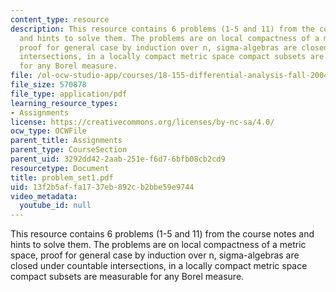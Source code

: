 ```yaml
---
content_type: resource
description: This resource contains 6 problems (1-5 and 11) from the course notes
  and hints to solve them. The problems are on local compactness of a metric space,
  proof for general case by induction over n, sigma-algebras are closed under countable
  intersections, in a locally compact metric space compact subsets are measurable
  for any Borel measure.
file: /ol-ocw-studio-app/courses/18-155-differential-analysis-fall-2004/13f2b5affa1737eb892cb2bbe59e9744_problem_set1.pdf
file_size: 570878
file_type: application/pdf
learning_resource_types:
- Assignments
license: https://creativecommons.org/licenses/by-nc-sa/4.0/
ocw_type: OCWFile
parent_title: Assignments
parent_type: CourseSection
parent_uid: 3292dd42-2aab-251e-f6d7-6bfb08cb2cd9
resourcetype: Document
title: problem_set1.pdf
uid: 13f2b5af-fa17-37eb-892c-b2bbe59e9744
video_metadata:
  youtube_id: null
---
```

This resource contains 6 problems (1-5 and 11) from the course notes and hints to solve them. The problems are on local compactness of a metric space, proof for general case by induction over n, sigma-algebras are closed under countable intersections, in a locally compact metric space compact subsets are measurable for any Borel measure.